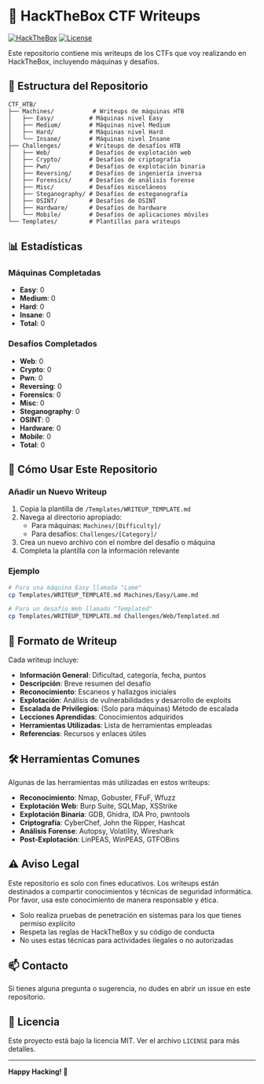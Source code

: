 # 🎯 HackTheBox CTF Writeups

[![HackTheBox](https://img.shields.io/badge/HackTheBox-CTF-green)](https://www.hackthebox.com/)
[![License](https://img.shields.io/badge/license-MIT-blue.svg)](LICENSE)

Este repositorio contiene mis writeups de los CTFs que voy realizando en HackTheBox, incluyendo máquinas y desafíos.

## 📁 Estructura del Repositorio

```
CTF_HTB/
├── Machines/           # Writeups de máquinas HTB
│   ├── Easy/          # Máquinas nivel Easy
│   ├── Medium/        # Máquinas nivel Medium
│   ├── Hard/          # Máquinas nivel Hard
│   └── Insane/        # Máquinas nivel Insane
├── Challenges/        # Writeups de desafíos HTB
│   ├── Web/           # Desafíos de explotación web
│   ├── Crypto/        # Desafíos de criptografía
│   ├── Pwn/           # Desafíos de explotación binaria
│   ├── Reversing/     # Desafíos de ingeniería inversa
│   ├── Forensics/     # Desafíos de análisis forense
│   ├── Misc/          # Desafíos misceláneos
│   ├── Steganography/ # Desafíos de esteganografía
│   ├── OSINT/         # Desafíos de OSINT
│   ├── Hardware/      # Desafíos de hardware
│   └── Mobile/        # Desafíos de aplicaciones móviles
└── Templates/         # Plantillas para writeups
```

## 📊 Estadísticas

### Máquinas Completadas
- **Easy**: 0
- **Medium**: 0
- **Hard**: 0
- **Insane**: 0
- **Total**: 0

### Desafíos Completados
- **Web**: 0
- **Crypto**: 0
- **Pwn**: 0
- **Reversing**: 0
- **Forensics**: 0
- **Misc**: 0
- **Steganography**: 0
- **OSINT**: 0
- **Hardware**: 0
- **Mobile**: 0
- **Total**: 0

## 🚀 Cómo Usar Este Repositorio

### Añadir un Nuevo Writeup

1. Copia la plantilla de `/Templates/WRITEUP_TEMPLATE.md`
2. Navega al directorio apropiado:
   - Para máquinas: `Machines/[Difficulty]/`
   - Para desafíos: `Challenges/[Category]/`
3. Crea un nuevo archivo con el nombre del desafío o máquina
4. Completa la plantilla con la información relevante

### Ejemplo

```bash
# Para una máquina Easy llamada "Lame"
cp Templates/WRITEUP_TEMPLATE.md Machines/Easy/Lame.md

# Para un desafío Web llamado "Templated"
cp Templates/WRITEUP_TEMPLATE.md Challenges/Web/Templated.md
```

## 📝 Formato de Writeup

Cada writeup incluye:

- **Información General**: Dificultad, categoría, fecha, puntos
- **Descripción**: Breve resumen del desafío
- **Reconocimiento**: Escaneos y hallazgos iniciales
- **Explotación**: Análisis de vulnerabilidades y desarrollo de exploits
- **Escalada de Privilegios**: (Solo para máquinas) Método de escalada
- **Lecciones Aprendidas**: Conocimientos adquiridos
- **Herramientas Utilizadas**: Lista de herramientas empleadas
- **Referencias**: Recursos y enlaces útiles

## 🛠️ Herramientas Comunes

Algunas de las herramientas más utilizadas en estos writeups:

- **Reconocimiento**: Nmap, Gobuster, FFuF, Wfuzz
- **Explotación Web**: Burp Suite, SQLMap, XSStrike
- **Explotación Binaria**: GDB, Ghidra, IDA Pro, pwntools
- **Criptografía**: CyberChef, John the Ripper, Hashcat
- **Análisis Forense**: Autopsy, Volatility, Wireshark
- **Post-Explotación**: LinPEAS, WinPEAS, GTFOBins

## ⚠️ Aviso Legal

Este repositorio es solo con fines educativos. Los writeups están destinados a compartir conocimientos y técnicas de seguridad informática. Por favor, usa este conocimiento de manera responsable y ética.

- Solo realiza pruebas de penetración en sistemas para los que tienes permiso explícito
- Respeta las reglas de HackTheBox y su código de conducta
- No uses estas técnicas para actividades ilegales o no autorizadas

## 📫 Contacto

Si tienes alguna pregunta o sugerencia, no dudes en abrir un issue en este repositorio.

## 📜 Licencia

Este proyecto está bajo la licencia MIT. Ver el archivo `LICENSE` para más detalles.

---

**Happy Hacking! 🔐**
